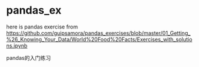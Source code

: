 # pandas_ex
here is pandas exercise from 
https://github.com/guipsamora/pandas_exercises/blob/master/01_Getting_%26_Knowing_Your_Data/World%20Food%20Facts/Exercises_with_solutions.ipynb

pandas的入门练习
